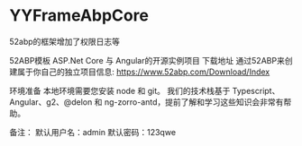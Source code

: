 # YYFrameAbpCore
52abp的框架增加了权限日志等

52ABP模板 ASP.Net Core 与 Angular的开源实例项目 
下载地址
通过52ABP来创建属于你自己的独立项目信息: https://www.52abp.com/Download/Index

环境准备
本地环境需要您安装 node 和 git。
我们的技术栈基于 Typescript、Angular、g2、@delon 和 ng-zorro-antd，提前了解和学习这些知识会非常有帮助。

备注：
默认用户名：admin
默认密码：123qwe

